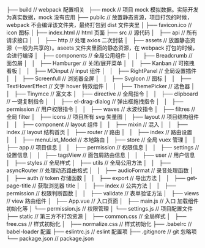 ├── build // webpack 配置相关  
├── mock // 项目 mock 模拟数据。实际开发为真实数据，mock 没有应用
├── pubilc // 放置静态资源，项目打包的时候，webpack 不会编译该文件夹，最终打包到 dist 文件夹里
│ ├── favicon.ico // icon 图标
│ ├── index.html // html 页面
├── src // 源代码
│   ├── api // 所有请求接口
│   │   ├── http // 处理 axios 二次封装
│   ├── assets // 放置静态资源（一般为共享的）。aseets 文件夹里面的静态资源，在 webpack 打包的时候，会进行编译
│   ├── components // 全局公用组件
│   │   ├── Breadcrumb // 面包屑
│   │   ├── Hamburger // 关闭/展开菜单
│   │   ├── Kanban // 可拖拽看板
│   │   ├── MDinput // input 组件
│   │   ├── RightPanel // 全局设置插件
│   │   ├── Screenfull // 浏览器全屏
│   │   ├── SvgIcon // 图标
│   │   ├── TextHoverEffect // 文字 hover 特效组件
│   │   ├── ThemePicker // 选色器
│   │   ├── Tinymce // 富文本
│   ├── directive // 全局指令
│   │   ├── clipboard // 一键复制指令
│   │   ├── el-drag-dialog // 弹出框拖拽指令
│   │   ├── permission // 用户权限指令
│   │   ├── waves // 水波纹指令
│   ├── filtres // 全局 filter
│   ├── icons // 项目所有 svg 矢量图
│   ├── layout // 项目结构组件
│   │   ├── component // layout 组件
│   │   ├── mixin // 混入
│   │   ├── index // layout 结构首页
│   ├── router // 路由
│   │   ├── index // 路由设置
│   │   ├── menuList_Model // 本地路由
│   ├── store // 全局 vuex 管理
│   │   ├── app // 项目信息
│   │   ├── permission // 权限信息
│   │   ├── settings // 设置信息
│   │   ├── tagsView // 面包屑路由信息
│   │   ├── user // 用户信息
│   ├── styles // 全局样式
│   ├── utils // 全局公用方法
│   │   ├── asyncRouter // 处理动态路由格式
│   │   ├── audioFormat // 录音处理函数
│   │   ├── auth // token 存储函数
│   │   ├── export // 导出方法
│   │   ├── get-page-title // 获取浏览器 title
│   │   ├── index // 公共方法
│   │   ├── permission // 权限判断函数
│   │   ├── validate // 表单验证方法
│   ├── views // view 路由组件
│   ├── App.vue // 入口页面
│   ├── main.js // 入口 加载组件 初始化等
│ └── permission.js // 权限管理
│ └── settings.js // 项目配置文件
├── static // 第三方不打包资源
│   ├── common.css // 全局样式
│   ├── free.css // 样式初始化
│   ├── normalize.css // 样式初始化
├── .babelrc // babel-loader 配置
├── eslintrc.js // eslint 配置项
├── .gitignore // git 忽略项
└── package.json // package.json

